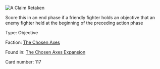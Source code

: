 
![A Claim Retaken](https://warhammerunderworlds.com/wp-content/uploads/sites/6/2018/02/117_ENG.png)

Score this in an end phase if a friendly fighter holds an objective that an enemy fighter held at the beginning of the preceding action phase

Type: Objective

Faction: [The Chosen Axes](/factions/the-chosen-axes.md)

Found in: [The Chosen Axes Expansion](/locations/the-chosen-axes-expansion.md)

Card number: 117
